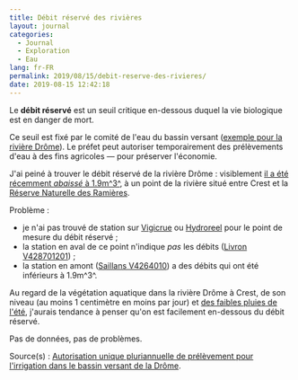 ```yaml
---
title: Débit réservé des rivières
layout: journal
categories:
  - Journal
  - Exploration
  - Eau
lang: fr-FR
permalink: 2019/08/15/debit-reserve-des-rivieres/
date: 2019-08-15 12:42:18
---
```


Le **débit réservé** est un seuil critique en-dessous duquel la vie biologique est en danger de mort.

Ce seuil est fixé par le comité de l'eau du bassin versant ([exemple pour la rivière Drôme](http://www.riviere-drome.fr/)). Le préfet peut autoriser temporairement des prélèvements d'eau à des fins agricoles — pour préserver l'économie.

J'ai peiné à trouver le débit réservé de la rivière Drôme : visiblement [il a été récemment _abaissé_ à 1.9m^3^](https://www.ricochets.cc/La-vie-dans-la-riviere-drome-passe-apres-les-interets-economiques.html), à un point de la rivière situé entre Crest et la [Réserve Naturelle des Ramières](http://www.reserves-naturelles.org/ramieres-du-val-de-drome).

Problème :

- je n'ai pas trouvé de station sur [Vigicrue](https://www.vigicrues.gouv.fr/) ou [Hydroreel](http://www.rdbrmc.com/hydroreel2/) pour le point de mesure du débit réservé ;
- la station en aval de ce point n'indique _pas_ les débits ([Livron V428701201](https://www.vigicrues.gouv.fr/niv3-station.php?CdStationHydro=V428701201&CdEntVigiCru=20&GrdSerie=H&ZoomInitial=30&CdStationsSecondaires=)) ;
- la station en amont ([Saillans V4264010](http://www.rdbrmc.com/hydroreel2/station.php?codestation=32)) a des débits qui ont été inférieurs à 1.9m^3^.

Au regard de la végétation aquatique dans la rivière Drôme à Crest, de son niveau (au moins 1 centimètre en moins par jour) et [des faibles pluies de l'été](https://www.brgm.fr/publication-presse/etat-nappes-eau-souterraine-1er-aout-2019), j'aurais tendance à penser qu'on est facilement en-dessous du débit réservé.

Pas de données, pas de problèmes.


Source(s) : [Autorisation unique pluriannuelle de prélèvement pour l'irrigation dans le bassin versant de la Drôme](https://docplayer.fr/122983634-Departement-de-la-drome-enquete-publique-autorisation-unique-pluriannuelle-de-prelevement-pour-l-irrigation-dans-le-bassin-versant-de-la-drome.html).
